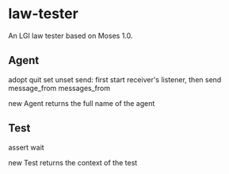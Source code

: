 # law-tester

An LGI law tester based on Moses 1.0.

## Agent
adopt
quit
set
unset
send: first start receiver's listener, then send
message_from
messages_from

new Agent returns the full name of the agent

## Test
assert
wait

new Test returns the context of the test